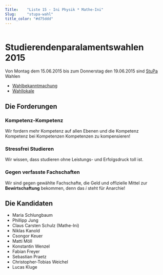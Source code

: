```yaml
---
Title:	  "Liste 15 - Ini Physik * Mathe-Ini"
Slug:	  "stupa-wahl"
title_color: "#d75ddd"
---
```


<img src="/static/img/wahl/banner.svg" alt="WahlBanner" title="Vote Ini" style="margin-top: -250; max-width: 100%;">

# Studierenden&shy;paralaments&shy;wahlen 2015

Von Montag dem 15.06.2015 bis zum Donnerstag den 19.06.2015 sind [StuPa](/gremien/#%2fgremien%2fstupa) Wahlen

* [Wahlbekanntmachung](http://www.studwv.tu-berlin.de/menue/wahlen_und_urabstimmungen/wahlen_zum_xxxvi_studierendenparlament/wahlbekanntmachung/)
* [Wahllokale](http://www.studwv.tu-berlin.de/menue/wahlen_und_urabstimmungen/wahlen_zum_xxxvi_studierendenparlament/wahllokale/)

## Die Forderungen

### Kompetenz-Kompetenz

Wir fordern mehr Kompetenz auf allen Ebenen und die Kompetenz Kompetenz bei Kompetenzen Kompetenzen zu kompensieren!

### Stressfrei Studieren

Wir wissen, dass studieren ohne Leistungs- und Erfolgsdruck toll ist.

### Gegen verfasste Fachschaften

Wir sind gegen gewählte Fachschafte, die Geld und offizielle Mittel zur **Bewirtschaftung** bekommen, denn das *i* steht für Anarchie!

## Die Kandidaten

* Maria Schlungbaum
* Phillipp Jung
* Claus Carsten Schulz (Mathe-Ini)
* Niklas Kanold
* Csongor Keuer
* Matti Möll
* Konstantin Wenzel
* Fabian Freyer
* Sebastian Praetz
* Christopher-Tobias Weichel
* Lucas Kluge

